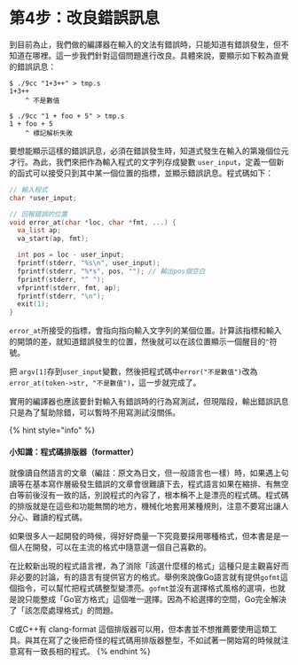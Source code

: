 # 第4步：改良錯誤訊息

到目前為止，我們做的編譯器在輸入的文法有錯誤時，只能知道有錯誤發生，但不知道在哪裡。這一步我們針對這個問題進行改良。具體來說，要顯示如下較為直覺的錯誤訊息：

```text
$ ./9cc "1+3++" > tmp.s
1+3++
    ^ 不是數值

$ ./9cc "1 + foo + 5" > tmp.s
1 + foo + 5
    ^ 標記解析失敗
```

要想能顯示這樣的錯誤訊息，必須在錯誤發生時，知道式發生在輸入的第幾個位元才行。為此，我們來把作為輸入程式的文字列存成變數 `user_input`，定義一個新的函式可以接受只到其中某一個位置的指標，並顯示錯誤訊息。程式碼如下：

```c
// 輸入程式
char *user_input;

// 回報錯誤的位置
void error_at(char *loc, char *fmt, ...) {
  va_list ap;
  va_start(ap, fmt);

  int pos = loc - user_input;
  fprintf(stderr, "%s\n", user_input);
  fprintf(stderr, "%*s", pos, ""); // 輸出pos個空白
  fprintf(stderr, "^ ");
  vfprintf(stderr, fmt, ap);
  fprintf(stderr, "\n");
  exit(1);
}
```

 `error_at`所接受的指標，會指向指向輸入文字列的某個位置。計算該指標和輸入的開頭的差，就知道錯誤發生的位置，然後就可以在該位置顯示一個醒目的`^`符號。

把 `argv[1]`存到`user_input`變數，然後把程式碼中`error("不是數值")`改為 `error_at(token->str, "不是數值")`，這一步就完成了。

實用的編譯器也應該要針對輸入有錯誤時的行為寫測試，但現階段，輸出錯誤訊息只是為了幫助除錯，可以暫時不用寫測試沒關係。

{% hint style="info" %}
#### 小知識：程式碼排版器（formatter）

就像讀自然語言的文章（編註：原文為日文，但一般語言也一樣）時，如果遇上句讀等在基本寫作層級發生錯誤的文章會很難讀下去，程式語言如果在縮排、有無空白等前後沒有一致的話，別說程式的內容了，根本稱不上是漂亮的程式碼。程式碼的排版就是在這些和功能無關的地方，機械化地套用某種規則，注意不要寫出讓人分心、難讀的程式碼。

如果很多人一起開發的時候，得好好商量一下究竟要採用哪種格式，但本書是是一個人在開發，可以在主流的格式中隨意選一個自己喜歡的。

在比較新出現的程式語言裡，為了消除「該選什麼樣的格式」這種只是主觀喜好而非必要的討論，有的語言有提供官方的格式。舉例來說像Go語言就有提供`gofmt`這個指令，可以幫忙把程式碼整型變漂亮。`gofmt`並沒有選擇格式風格的選項，也就是說只能整成「Go官方格式」這個唯一選擇。因為不給選擇的空間，Go完全解決了「該怎麼處理格式」的問題。

C或C++有 clang-format 這個排版器可以用，但本書並不想推薦要使用這類工具。與其在寫了之後把奇怪的程式碼用排版器整型，不如試著一開始寫的時候就注意寫有一致長相的程式。
{% endhint %}

